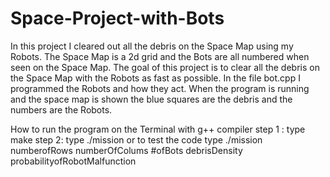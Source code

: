 # Space-Project-with-Bots
In this project I cleared out all the debris on the Space Map using my Robots.
The Space Map is a 2d grid and the Bots are all numbered when seen on the Space Map.
The goal of this project is to clear all the debris on the Space Map with the Robots as fast as possible. 
In the file bot.cpp I programmed the Robots and how they act. When the program is running and the space map is shown the blue squares are the debris and the numbers are the Robots.

How to run the program on the Terminal with g++ compiler 
step 1 : type make
step 2:  type ./mission or to test the code type ./mission numberofRows numberOfColums #ofBots debrisDensity probabilityofRobotMalfunction 
